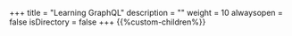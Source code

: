 +++
title = "Learning GraphQL"
description = ""
weight = 10
alwaysopen = false
isDirectory = false
+++
{{%custom-children%}}
